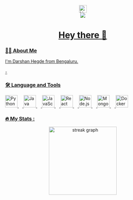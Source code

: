 <div align="center">
  <a href="https://linkedin.com/in/your-profile">
    <img src="[https://img.shields.io/static/v1?message](https://www.linkedin.com/in/darshan-hegde-310721228/)=LinkedIn&logo=linkedin&label=&color=0077B5&logoColor=white&labelColor=&style=for-the-badge" height="25" alt="LinkedIn logo" />
  
</div>

<div align="center">
  <img src="https://visitor-badge.laobi.icu/badge?page_id=your-username.your-username" />
</div>

<h1 align="center">Hey there 👋</h1>

<h3 align="left">👨‍💻 About Me</h3>

<p align="left">I'm Darshan Hegde from Bengaluru.<br><br>- 

<h3 align="left">🛠 Language and Tools</h3>

<div align="left">
  <img src="https://cdn.jsdelivr.net/gh/devicons/devicon/icons/python/python-original-wordmark.svg" height="40" alt="Python logo" />
  <img width="12" />
  <img src="https://cdn.jsdelivr.net/gh/devicons/devicon/icons/java/java-original-wordmark.svg" height="40" alt="Java logo" />
  <img width="12" />
  <img src="https://cdn.jsdelivr.net/gh/devicons/devicon/icons/javascript/javascript-original.svg" height="40" alt="JavaScript logo" />
  <img width="12" />
  <img src="https://cdn.jsdelivr.net/gh/devicons/devicon/icons/react/react-original-wordmark.svg" height="40" alt="React logo" />
  <img width="12" />
  <img src="https://cdn.jsdelivr.net/gh/devicons/devicon/icons/nodejs/nodejs-original-wordmark.svg" height="40" alt="Node.js logo" />
  <img width="12" />
  <img src="https://cdn.jsdelivr.net/gh/devicons/devicon/icons/mongodb/mongodb-original-wordmark.svg" height="40" alt="MongoDB logo" />
  <img width="12" />
  <img src="https://cdn.jsdelivr.net/gh/devicons/devicon/icons/docker/docker-plain-wordmark.svg" height="40" alt="Docker logo" />
</div>

<h3 align="left">🔥 My Stats :</h3>

<div align="center">
  <img src="https://streak-stats.demolab.com?user=your-username&locale=en&mode=daily&theme=dark&hide_border=false&border_radius=5&order=3" height="220" alt="streak graph" />
</div>
